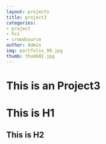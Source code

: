 ```yaml
---
layout: projects
title: project3
categories:
- project
- hci
- crowdsource
author: Admin
img: portfolio_09.jpg
thumb: thumb02.jpg
---
```


This is an Project3
=================== 

# This is H1

## This is H2


